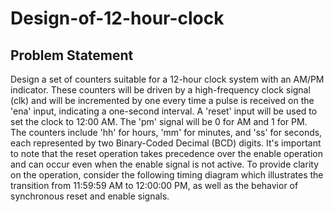 # Design-of-12-hour-clock

## Problem Statement

Design a set of counters suitable for a 12-hour clock system with an AM/PM indicator. These counters will be driven by a high-frequency clock signal (clk) and will be incremented by one every time a pulse is received on the 'ena' input, indicating a one-second interval. A 'reset' input will be used to set the clock to 12:00 AM. The 'pm' signal will be 0 for AM and 1 for PM. The counters include 'hh' for hours, 'mm' for minutes, and 'ss' for seconds, each represented by two Binary-Coded Decimal (BCD) digits. It's important to note that the reset operation takes precedence over the enable operation and can occur even when the enable signal is not active.
To provide clarity on the operation, consider the following timing diagram which illustrates the transition from 11:59:59 AM to 12:00:00 PM, as well as the behavior of synchronous reset and enable signals.

 

